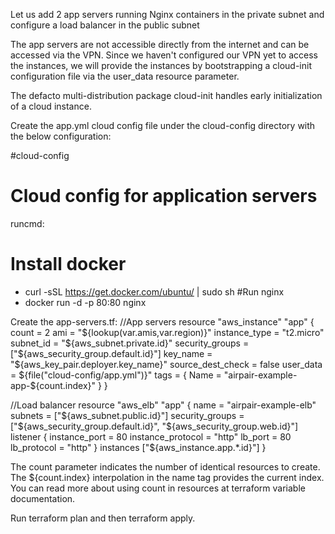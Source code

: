 Let us add 2 app servers running Nginx containers in the private subnet 
and configure a load balancer in the public subnet

The app servers are not accessible directly from the internet
and can be accessed via the VPN. Since we haven't configured our VPN yet to
access the instances, we will provide the instances by bootstrapping a cloud-init configuration file
via the user_data resource parameter.

The defacto multi-distribution package cloud-init handles early initialization of a cloud instance.

Create the app.yml cloud config file under the cloud-config directory with the below configuration:

#cloud-config
# Cloud config for application servers

runcmd:
  # Install docker
  - curl -sSL https://get.docker.com/ubuntu/ | sudo sh
  #Run nginx
  - docker run -d -p 80:80 nginx
  

Create the app-servers.tf:
//App servers
resource "aws_instance" "app" {
  count = 2
  ami = "${lookup(var.amis,var.region)}"
  instance_type = "t2.micro"
  subnet_id = "${aws_subnet.private.id}"
  security_groups = ["${aws_security_group.default.id}"]
  key_name = "${aws_key_pair.deployer.key_name}"
  source_dest_check = false
  user_data = ${file(\"cloud-config/app.yml\")}"
  tags = {
    Name = "airpair-example-app-${count.index}"
  }
}

//Load balancer
resource "aws_elb" "app" {
  name = "airpair-example-elb"
  subnets = ["${aws_subnet.public.id}"]
  security_groups = ["${aws_security_group.default.id}", "${aws_security_group.web.id}"]
  listener {
    instance_port = 80
    instance_protocol = "http"
    lb_port = 80
    lb_protocol = "http"
  }
  instances ["${aws_instance.app.*.id}"]
}


The count parameter indicates the number of identical resources to create. The ${count.index} interpolation in the name tag provides the current index.
You can read more about using count in resources at terraform variable documentation.

Run terraform plan and then terraform apply.




